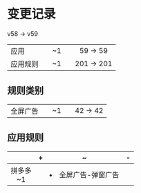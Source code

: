 # 变更记录

v58 -> v59

||||||
|-|:-:|:-:|:-:|:-:|
|应用||~1||59 -> 59|
|应用规则||~1||201 -> 201|

## 规则类别

||||||
|-|:-:|:-:|:-:|:-:|
|全屏广告||~1||42 -> 42|

## 应用规则

||+|~|-|
|:-:|-|-|-|
|拼多多<br>~1||<li>全屏广告-弹窗广告||
